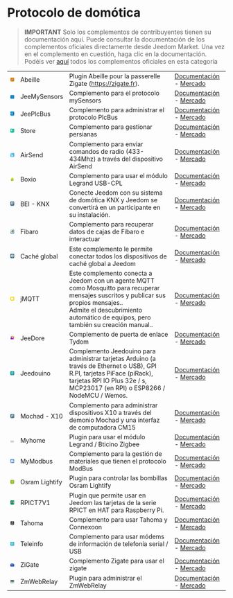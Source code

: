 
# Protocolo de domótica


>**IMPORTANT**
>Solo los complementos de contribuyentes tienen su documentación aquí. Puede consultar la documentación de los complementos oficiales directamente desde Jeedom Market. Una vez en el complemento en cuestión, haga clic en la documentación.
>Podéis ver [aquí](https://market.jeedom.com/index.php?v=d&p=market&type=plugin&categorie=automation+protocol) todos los complementos oficiales en esta categoría


| | | | |
|--- | --- | --- | ---|
|<img src="Abeille/Abeille_icon.png" class="pluginLogo" width="100" />|Abeille|Plugin Abeille pour la passerelle Zigate (https://zigate.fr).|[Documentación](http://kiwihc16.free.fr/) - [Mercado](https://market.jeedom.com/index.php?v=d&p=market_display&id=3219)|
|<img src="JeeMySensors/JeeMySensors_icon.png" class="pluginLogo" width="100" />|JeeMySensors|Complemento para el protocolo mySensors|[Documentación](https://totoff974.github.io/jeedom-JeeMySensors/es_ES/) - [Mercado](https://market.jeedom.com/index.php?v=d&p=market_display&id=3822)|
|<img src="JeePlcBus/JeePlcBus_icon.png" class="pluginLogo" width="100" />|JeePlcBus|Complemento para administrar el protocolo PlcBus|[Documentación](https://totoff974.github.io/JeePlcBus/es_ES/) - [Mercado](https://market.jeedom.com/index.php?v=d&p=market_display&id=2487)|
|<img src="Store/Store_icon.png" class="pluginLogo" width="100" />|Store|Complemento para gestionar persianas|[Documentación]() - [Mercado](https://market.jeedom.com/index.php?v=d&p=market_display&id=296)|
|<img src="airsend/airsend_icon.png" class="pluginLogo" width="100" />|AirSend|Complemento para enviar comandos de radio (433-434Mhz) a través del dispositivo AirSend|[Documentación](https://devmel.github.io/jeedom_airsend/es_ES/) - [Mercado](https://market.jeedom.com/index.php?v=d&p=market_display&id=3611)|
|<img src="boxio/boxio_icon.png" class="pluginLogo" width="100" />|Boxio|Complemento para usar el módulo Legrand USB-CPL|[Documentación](https://apages2.github.io/pluginjeedom-boxio/es_ES/) - [Mercado](https://market.jeedom.com/index.php?v=d&p=market_display&id=1335)|
|<img src="eibd/eibd_icon.png" class="pluginLogo" width="100" />|BEI - KNX|Conecte Jeedom con su sistema de domótica KNX y Jeedom se convertirá en un participante en su instalación.|[Documentación](http://mika-nt28.github.io/Documentations/eibd/es_ES/) - [Mercado](https://market.jeedom.com/index.php?v=d&p=market_display&id=203)|
|<img src="fibaro/fibaro_icon.png" class="pluginLogo" width="100" />|Fibaro|Complemento para recuperar datos de cajas de Fibaro e interactuar|[Documentación](https://rems02.github.io/fibaro/es_ES/) - [Mercado](https://market.jeedom.com/index.php?v=d&p=market_display&id=3588)|
|<img src="globalcache/globalcache_icon.png" class="pluginLogo" width="100" />|Caché global|Este complemento le permite conectar todos los dispositivos de caché global a Jeedom|[Documentación](https://mika-nt28.github.io/Documentations/globalcache/es_ES/) - [Mercado](https://market.jeedom.com/index.php?v=d&p=market_display&id=2932)|
|<img src="jMQTT/jMQTT_icon.png" class="pluginLogo" width="100" />|jMQTT|Este complemento conecta a Jeedom con un agente MQTT como Mosquitto para recuperar mensajes suscritos y publicar sus propios mensajes..<br/>Admite el descubrimiento automático de equipos, pero también su creación manual..|[Documentación](https://domotruc.github.io/jMQTT/es_ES/) - [Mercado](https://market.jeedom.com/index.php?v=d&p=market_display&id=3166)|
|<img src="jeedore/jeedore_icon.png" class="pluginLogo" width="100" />|JeeDore|Complemento de puerta de enlace Tydom|[Documentación](https://github.com/rezolv-fr/jeedoredaemon-dotnet/blob/master/docs/index.md) - [Mercado](https://market.jeedom.com/index.php?v=d&p=market_display&id=3757)|
|<img src="jeedouino/jeedouino_icon.png" class="pluginLogo" width="100" />|Jeedouino|Complemento Jeedouino para administrar tarjetas Arduino (a través de Ethernet o USB), GPI R.PI, tarjetas PiFace (piRack), tarjetas RPI IO Plus 32e / s, MCP23017 (en RPI) o ESP8266 / NodeMCU / Wemos.|[Documentación](https://revlysj.github.io/jeedouino/es_ES/index) - [Mercado](https://market.jeedom.com/index.php?v=d&p=market_display&id=2064)|
|<img src="mochad/mochad_icon.png" class="pluginLogo" width="100" />|Mochad - X10|Complemento para administrar dispositivos X10 a través del demonio Mochad y una interfaz de computadora CM15|[Documentación](https://mika-nt28.github.io/Documentations/mochad/es_ES/) - [Mercado](https://market.jeedom.com/index.php?v=d&p=market_display&id=359)|
|<img src="myhome/myhome_icon.png" class="pluginLogo" width="100" />|Myhome|Plugin para usar el módulo Legrand / Bticino Zigbee|[Documentación](https://apages2.github.io/pluginjeedom-myhome/es_ES/) - [Mercado](https://market.jeedom.com/index.php?v=d&p=market_display&id=2445)|
|<img src="mymodbus/mymodbus_icon.png" class="pluginLogo" width="100" />|MyModbus|Complemento para la gestión de materiales que tienen el protocolo ModBus|[Documentación](https://bebel27a.github.io/jeedom-mymobdus.github.io/es_ES/) - [Mercado](https://market.jeedom.com/index.php?v=d&p=market_display&id=3858)|
|<img src="osramLightify/osramLightify_icon.png" class="pluginLogo" width="100" />|Osram Lightify|Plugin para controlar las bombillas Osram Lightify|[Documentación]() - [Mercado](https://market.jeedom.com/index.php?v=d&p=market_display&id=2811)|
|<img src="rpict/rpict_icon.png" class="pluginLogo" width="100" />|RPICT7V1|Plugin que permite usar en Jeedom las tarjetas de la serie RPICT en HAT para Raspberry Pi.|[Documentación](https://tlierdotfr.github.io/jeedom-plugin-rpict/es_ES/) - [Mercado](https://market.jeedom.com/index.php?v=d&p=market_display&id=3637)|
|<img src="tahoma/tahoma_icon.png" class="pluginLogo" width="100" />|Tahoma|Complemento para usar Tahoma y Connexoon|[Documentación](https://github.com/redbug26/jeedom-tahoma/tree/master/doc/es_ES/index.asciidoc) - [Mercado](https://market.jeedom.com/index.php?v=d&p=market_display&id=1719)|
|<img src="teleinfo/teleinfo_icon.png" class="pluginLogo" width="100" />|Teleinfo|Complemento para usar módems de información de telefonía serial / USB|[Documentación](https://NextDom.github.io/plugin-teleinfo/es_ES/) - [Mercado](https://market.jeedom.com/index.php?v=d&p=market_display&id=260)|
|<img src="zigate/zigate_icon.png" class="pluginLogo" width="100" />|ZiGate|Complemento Zigate para usar el zigate|[Documentación](https://jeedom-zigate.github.io/jeedom-plugin-zigate) - [Mercado](https://market.jeedom.com/index.php?v=d&p=market_display&id=3186)|
|<img src="zmwebrelay/zmwebrelay_icon.png" class="pluginLogo" width="100" />|ZmWebRelay|Plugin para administrar el ZmWebRelay|[Documentación](https://jeedomsteph37.github.io/zmwebrelay/es_ES/) - [Mercado](https://market.jeedom.com/index.php?v=d&p=market_display&id=3417)|
